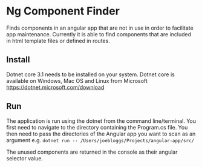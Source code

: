 # Ng Component Finder
Finds components in an angular app that are not in use in order to facilitate app maintenance. Currently it is able to find components that are included in html template files or defined in routes.

## Install
Dotnet core 3.1 needs to be installed on your system. Dotnet core is available on Windows, Mac OS and Linux from Microsoft
https://dotnet.microsoft.com/download

## Run
The application is run using the dotnet from the command line/terminal. You first need to navigate to the directory containing the Program.cs file. You then need to pass the directories of the Angular app you want to scan as an argument e.g.
`dotnet run -- /Users/joebloggs/Projects/angular-app/src/`

The unused components are returned in the console as their angular selector value.
